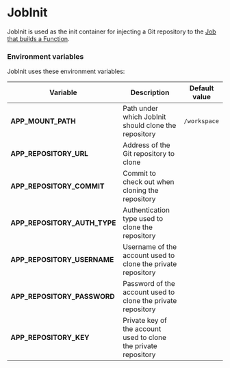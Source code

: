 # JobInit

JobInit is used as the init container for injecting a Git repository to the [Job that builds a Function](https://kyma-project.io/#/serverless-manager/user/technical-reference/07-20-function-processing-stages).

### Environment variables

JobInit uses these environment variables:

| Variable                     | Description                                                              | Default value |
| ---------------------------- | ------------------------------------------------------------------------ | ------------- |
| **APP_MOUNT_PATH**           | Path under which JobInit should clone the repository                     | `/workspace`
| **APP_REPOSITORY_URL**       | Address of the Git repository to clone                                   |
| **APP_REPOSITORY_COMMIT**    | Commit to check out when cloning the repository                          |
| **APP_REPOSITORY_AUTH_TYPE** | Authentication type used to clone the repository                         |
| **APP_REPOSITORY_USERNAME**  | Username of the account used to clone the private repository             |
| **APP_REPOSITORY_PASSWORD**  | Password of the account used to clone the private repository             |
| **APP_REPOSITORY_KEY**       | Private key of the account used to clone the private repository          |
